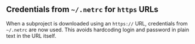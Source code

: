 ## Credentials from `~/.netrc` for `https` URLs

When a subproject is downloaded using an `https://` URL, credentials from
`~/.netrc` are now used. This avoids hardcoding login and password in plain
text in the URL itself.
